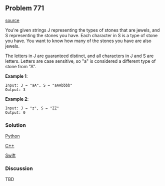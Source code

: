 ## Problem 771

[source](https://leetcode.com/problems/jewels-and-stones/description/)

You're given strings J representing the types of stones that are jewels, and S representing the stones you have.  Each character in S is a type of stone you have.  You want to know how many of the stones you have are also jewels.

The letters in J are guaranteed distinct, and all characters in J and S are letters. Letters are case sensitive, so "a" is considered a different type of stone from "A".

**Example 1**:

```
Input: J = "aA", S = "aAAbbbb"
Output: 3
```

**Example 2**:

```
Input: J = "z", S = "ZZ"
Output: 0
```
### Solution

[Python](../cpp/problem771.cpp)

[C++](../cpp/problem771.cpp)

[Swift]()

### Discussion

TBD


